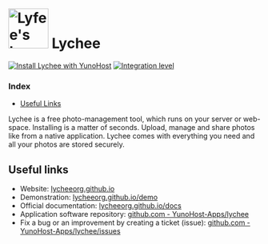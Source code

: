 # <img src="/images/lychee_logo.png" width="80px" alt="Lyfee's logo"> Lychee

[![Install Lychee with YunoHost](https://install-app.yunohost.org/install-with-yunohost.svg)](https://install-app.yunohost.org/?app=lychee) [![Integration level](https://dash.yunohost.org/integration/lychee.svg)](https://dash.yunohost.org/appci/app/lychee)

### Index

- [Useful Links](#useful-links)

Lychee is a free photo-management tool, which runs on your server or web-space. Installing is a matter of seconds. Upload, manage and share photos like from a native application. Lychee comes with everything you need and all your photos are stored securely.

## Useful links

 + Website: [lycheeorg.github.io](https://lycheeorg.github.io/)
 + Demonstration: [lycheeorg.github.io/demo](https://lycheeorg.github.io/demo/)
 + Official documentation: [lycheeorg.github.io/docs](https://lycheeorg.github.io/docs/)
 + Application software repository: [github.com - YunoHost-Apps/lychee](https://github.com/YunoHost-Apps/lychee_ynh)
 + Fix a bug or an improvement by creating a ticket (issue): [github.com - YunoHost-Apps/lychee/issues](https://github.com/YunoHost-Apps/lychee_ynh/issues)
